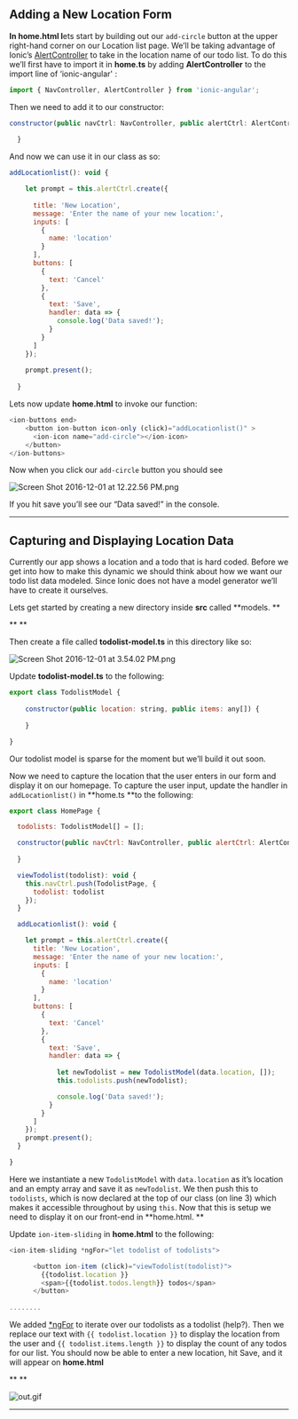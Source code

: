 Adding a New Location Form
--------------------------

**In home.html l**ets start by building out our `add-circle` button at the upper right-hand corner on our Location list page. We’ll be taking advantage of Ionic’s [AlertController](http://ionicframework.com/docs/v2/api/components/alert/AlertController/) to take in the location name of our todo list. To do this we’ll first have to import it in **home.ts** by adding **AlertController** to the import line of ‘ionic-angular' :

```js
import { NavController, AlertController } from 'ionic-angular';
```

Then we need to add it to our constructor:

```js
constructor(public navCtrl: NavController, public alertCtrl: AlertController) {
    
  }
```

And now we can use it in our class as so:

```js
addLocationlist(): void {

    let prompt = this.alertCtrl.create({
      
      title: 'New Location',
      message: 'Enter the name of your new location:',
      inputs: [
        {
          name: 'location'
        }
      ],
      buttons: [
        {
          text: 'Cancel'
        },
        {
          text: 'Save',
          handler: data => {
            console.log('Data saved!');
          }
        }
      ]
    });
    
    prompt.present(); 
    
  }
```

Lets now update **home.html** to invoke our function:

```js
<ion-buttons end>
    <button ion-button icon-only (click)="addLocationlist()" >
      <ion-icon name="add-circle"></ion-icon>
    </button>
</ion-buttons>
```

Now when you click our `add-circle` button you should see

![Screen Shot 2016-12-01 at 12.22.56 PM.png](resources/A234417BE6C4EB0E5FCEABC191E32552.png)

If you hit save you’ll see our “Data saved!” in the console.

---

Capturing and Displaying Location Data
--------------------------------------

Currently our app shows a location and a todo that is hard coded. Before we get into how to make this dynamic we should think about how we want our todo list data modeled. Since Ionic does not have a model generator we’ll have to create it ourselves. 

Lets get started by creating a new directory inside **src** called **models. **

**
**

Then create a file called **todolist-model.ts** in this directory like so:

![Screen Shot 2016-12-01 at 3.54.02 PM.png](resources/86219DBCBC00715C263CDAC24038046C.png)

Update **todolist-model.ts** to the following:

```js
export class TodolistModel {
    
    constructor(public location: string, public items: any[]) {
       
    }

}
```

Our todolist model is sparse for the moment but we’ll build it out soon. 

Now we need to capture the location that the user enters in our form and display it on our homepage. To capture the user input, update the handler in `addLocationlist()` in **home.ts **to the following:

```js
export class HomePage {

  todolists: TodolistModel[] = [];

  constructor(public navCtrl: NavController, public alertCtrl: AlertController) {
    
  }

  viewTodolist(todolist): void {
    this.navCtrl.push(TodolistPage, {
      todolist: todolist
    });
  }

  addLocationlist(): void {

    let prompt = this.alertCtrl.create({
      title: 'New Location',
      message: 'Enter the name of your new location:',
      inputs: [
        {
          name: 'location'
        }
      ],
      buttons: [
        {
          text: 'Cancel'
        },
        {
          text: 'Save',
          handler: data => {
            
            let newTodolist = new TodolistModel(data.location, []);
            this.todolists.push(newTodolist);

            console.log('Data saved!');
          }
        }
      ]
    });
    prompt.present(); 
  }

}
```

Here we instantiate a new `TodolistModel` with `data.location` as it’s location and an empty array and save it as `newTodolist`. We then push this to `todolists`​, which is now declared at the top of our class (on line 3) which makes it accessible throughout by using `this`​. Now that this is setup we need to display it on our front-end in **home.html. **

Update `ion-item-sliding` in **home.html** to the following:

```js
<ion-item-sliding *ngFor="let todolist of todolists">

      <button ion-item (click)="viewTodolist(todolist)">
        {{todolist.location }}
        <span>{{todolist.todos.length}} todos</span>
      </button>
      
........
```

We added [\*ngFor](https://angular.io/docs/ts/latest/api/common/index/NgFor-directive.html) to iterate over our todolists as a todolist (help?). Then we replace our text with `{{ todolist.location }}` to display the location from the user and `{{ todolist.items.length }}`​ to display the count of any todos for our list. You should now be able to enter a new location, hit Save, and it will appear on **home.html**

**
**

![out.gif](resources/04E58D6415EC48B52BE66EB12F0D5B42.gif)





---














